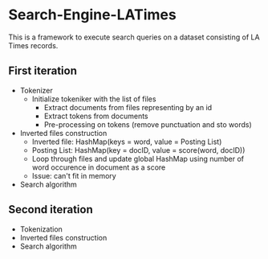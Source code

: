 # Search-Engine-LATimes

This is a framework to execute search queries on a dataset consisting of LA Times records.

## First iteration

- Tokenizer
  - Initialize tokeniker with the list of files 
	- Extract documents from files representing by an id
	- Extract tokens from documents
	- Pre-processing on tokens (remove punctuation and sto words)	
- Inverted files construction
  - Inverted file: HashMap(keys = word, value = Posting List)
  - Posting List: HashMap(key = docID, value = score(word, docID))
  - Loop through files and update global HashMap using number of word occurence in document as a score
  - Issue: can't fit in memory
- Search algorithm


## Second iteration

- Tokenization
- Inverted files construction
- Search algorithm
